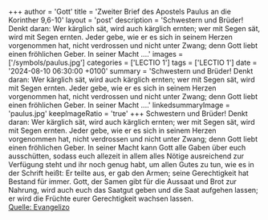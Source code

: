 +++
author = 'Gott'
title = 'Zweiter Brief des Apostels Paulus an die Korinther 9,6-10'
layout = 'post'
description = 'Schwestern und Brüder! Denkt daran: Wer kärglich sät, wird auch kärglich ernten; wer mit Segen sät, wird mit Segen ernten. Jeder gebe, wie er es sich in seinem Herzen vorgenommen hat, nicht verdrossen und nicht unter Zwang; denn Gott liebt einen fröhlichen Geber. In seiner Macht ....'
images = ['/symbols/paulus.jpg']
categories = ['LECTIO 1']
tags = ['LECTIO 1']
date = '2024-08-10 06:30:00 +0100'
summary = 'Schwestern und Brüder! Denkt daran: Wer kärglich sät, wird auch kärglich ernten; wer mit Segen sät, wird mit Segen ernten. Jeder gebe, wie er es sich in seinem Herzen vorgenommen hat, nicht verdrossen und nicht unter Zwang; denn Gott liebt einen fröhlichen Geber. In seiner Macht ....'
linkedsummaryImage = 'paulus.jpg'
keepImageRatio = 'true'
+++
Schwestern und Brüder! Denkt daran: Wer kärglich sät, wird auch kärglich ernten; wer mit Segen sät, wird mit Segen ernten.
Jeder gebe, wie er es sich in seinem Herzen vorgenommen hat, nicht verdrossen und nicht unter Zwang; denn Gott liebt einen fröhlichen Geber.
In seiner Macht kann Gott alle Gaben über euch ausschütten, sodass euch allezeit in allem alles Nötige ausreichend zur Verfügung steht und ihr noch genug habt, um allen Gutes zu tun,
wie es in der Schrift heißt: Er teilte aus, er gab den Armen; seine Gerechtigkeit hat Bestand für immer.<!--more-->
Gott, der Samen gibt für die Aussaat und Brot zur Nahrung, wird auch euch das Saatgut geben und die Saat aufgehen lassen; er wird die Früchte eurer Gerechtigkeit wachsen lassen.<br> [Quelle: Evangelizo](https://evangeliumtagfuertag.org/DE/gospel)